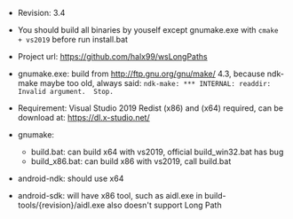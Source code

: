 * Revision: 3.4
* You should build all binaries by youself except gnumake.exe with ```cmake + vs2019``` before run install.bat
* Project url: https://github.com/halx99/wsLongPaths
* gnumake.exe: build from http://ftp.gnu.org/gnu/make/ 4.3, because ndk-make maybe too old, always said: ```ndk-make: *** INTERNAL: readdir: Invalid argument.  Stop.```
* Requirement: Visual Studio 2019 Redist (x86) and (x64) required, can be download at: https://dl.x-studio.net/

* gnumake: 
  * build.bat: can build x64 with vs2019, official build_win32.bat has bug
  * build_x86.bat: can build x86 with vs2019, call build.bat

* android-ndk: should use x64
* android-sdk: will have x86 tool, such as aidl.exe in build-tools/{revision}/aidl.exe also doesn't support Long Path
